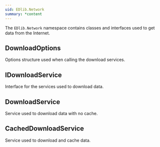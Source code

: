 ```yaml
---
uid: EDlib.Network
summary: *content
---
```

The `EDlib.Network` namespace contains classes and interfaces used to get data from the Internet.

## DownloadOptions
Options structure used when calling the download services.

## IDownloadService
Interface for the services used to download data.

## DownloadService
Service used to download data with no cache.

## CachedDownloadService
Service used to download and cache data.
